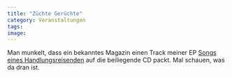 ```yaml
---
title: "Züchte Gerüchte"
category: Veranstaltungen
tags: 
image: 
---
```


Man munkelt, dass ein bekanntes Magazin einen Track meiner EP [Songs eines Handlungsreisenden](http://www.misantropolis.de/musik/songs-eines-handlungsreisenden) auf die beiliegende CD packt. Mal schauen, was da dran ist.